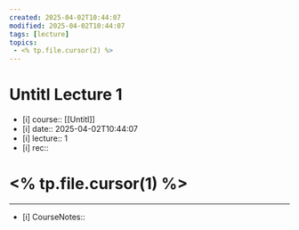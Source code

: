 ```yaml
---
created: 2025-04-02T10:44:07
modified: 2025-04-02T10:44:07
tags: [lecture]
topics:
 - <% tp.file.cursor(2) %>
---
```


# Untitl Lecture 1
- [i] course:: [[Untitl]]
- [i] date:: 2025-04-02T10:44:07
- [i] lecture:: 1
- [i] rec:: 

# <% tp.file.cursor(1) %>


---
- [i] CourseNotes:: 